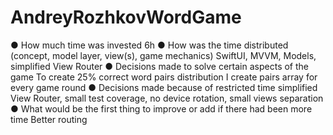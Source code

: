 # AndreyRozhkovWordGame

● How much time was invested 
  6h
● How was the time distributed (concept, model layer, view(s), game mechanics)
  SwiftUI, MVVM, Models, simplified View Router
● Decisions made to solve certain aspects of the game
  To create 25% correct word pairs distribution I create pairs array for every game round
● Decisions made because of restricted time
  simplified View Router, small test coverage, no device rotation, small views separation
● What would be the first thing to improve or add if there had been more time
  Better routing
